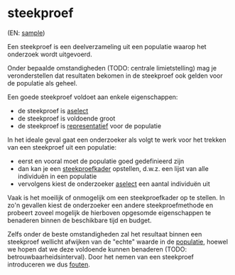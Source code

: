# steekproef

(EN: [sample](../en/sample.md))

Een steekproef is een deelverzameling uit een populatie waarop het onderzoek wordt uitgevoerd.

Onder bepaalde omstandigheden (TODO: centrale limietstelling) mag je veronderstellen dat resultaten bekomen in de steekproef ook gelden voor de populatie als geheel.

Een goede steekproef voldoet aan enkele eigenschappen:

- de steekproef is [aselect](steekproef-aselecte.md)
- de steekproef is voldoende groot
- de steekproef is [representatief](steekproef-representatieve.md) voor de populatie

In het ideale geval gaat een onderzoeker als volgt te werk voor het trekken van een steekproef uit een populatie:

- eerst en vooral moet de populatie goed gedefinieerd zijn
- dan kan je een [steekproefkader](steekproefkader.md) opstellen, d.w.z. een lijst van alle individuën in een populatie
- vervolgens kiest de onderzoeker [aselect](steekproef-aselecte.md) een aantal individuën uit

Vaak is het moeilijk of onmogelijk om een steekproefkader op te stellen. In zo'n gevallen kiest de onderzoeker een andere steekproefmethode en probeert zoveel mogelijk de hierboven opgesomde eigenschappen te benaderen binnen de beschikbare tijd en budget.

Zelfs onder de beste omstandigheden zal het resultaat binnen een steekproef wellicht afwijken van de "echte" waarde in de [populatie](populatie.md), hoewel we hopen dat we deze voldoende kunnen benaderen (TODO: betrouwbaarheidsinterval). Door het nemen van een steekproef introduceren we dus [fouten](steekproeffouten.md).
